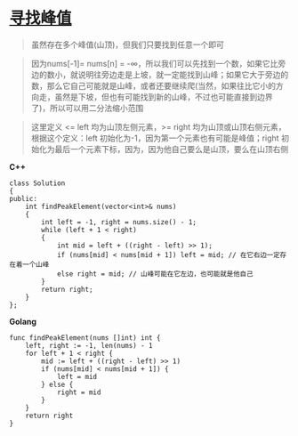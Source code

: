 # [寻找峰值](https://leetcode.cn/problems/find-peak-element/description/)  
>虽然存在多个峰值(山顶)，但我们只要找到任意一个即可  

>因为nums[-1]= nums[n] = -∞，所以我们可以先找到一个数，如果它比旁边的数小，就说明往旁边走是上坡，就一定能找到山峰；如果它大于旁边的数，那么它自己可能就是山峰，或者还要继续爬(当然，如果往比它小的方向走，虽然是下坡，但也有可能找到新的山峰，不过也可能直接到边界了)，所以可以用二分法缩小范围  

>这里定义 <= left 均为山顶左侧元素，>= right 均为山顶或山顶右侧元素，根据这个定义：left 初始化为-1，因为第一个元素也有可能是峰值；right 初始化为最后一个元素下标，因为，因为他自己要么是山顶，要么在山顶右侧

**C++**
```
class Solution 
{
public:
    int findPeakElement(vector<int>& nums) 
    {
        int left = -1, right = nums.size() - 1; 
        while (left + 1 < right)
        {
            int mid = left + ((right - left) >> 1);
            if (nums[mid] < nums[mid + 1]) left = mid; // 在它右边一定存在着一个山峰
            else right = mid; // 山峰可能在它左边，也可能就是他自己
        }
        return right;
    }
};
```
**Golang**
```
func findPeakElement(nums []int) int {
    left, right := -1, len(nums) - 1
    for left + 1 < right {
        mid := left + ((right - left) >> 1)
        if (nums[mid] < nums[mid + 1]) {
            left = mid
        } else {
            right = mid
        }
    }
    return right
}
```
